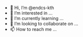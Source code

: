 - 👋 Hi, I’m @endcs-kth
- 👀 I’m interested in ...
- 🌱 I’m currently learning ...
- 💞️ I’m looking to collaborate on ...
- 📫 How to reach me ...

<!---
endcs-kth/endcs-kth is a ✨ special ✨ repository because its `README.md` (this file) appears on your GitHub profile.
You can click the Preview link to take a look at your changes.
--->
